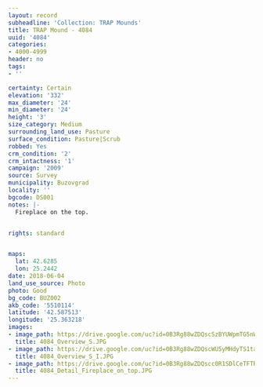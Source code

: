 ```yaml
---
layout: record
subheadline: 'Collection: TRAP Mounds'
title: TRAP Mound - 4084
uuid: '4084'
categories:
- 4000-4999
header: no
tags:
- ''

certainty: Certain
elevation: '332'
max_diameter: '24'
min_diameter: '24'
height: '3'
size_category: Medium
surrounding_land_use: Pasture
surface_condition: Pasture|Scrub
robbed: Yes
crm_condition: '2'
crm_intactness: '1'
campaign: '2009'
source: Survey
municipality: Buzovgrad
locality: ''
bgcode: DS001
notes: |-
  Fireplace on the top.


rights: standard


maps:
  lat: 42.6285
  lon: 25.2442
date: 2018-06-04
land_use_source: Photo
photo: Good
bg_code: BUZ002
akb_code: '5510114'
latitude: '42.587513'
longitude: '25.363218'
images:
- image_path: https://drive.google.com/uc?id=0B3Rg88wZDQscSzBYUWpmTG5nWlE
  title: 4084_Overview_S.JPG
- image_path: https://drive.google.com/uc?id=0B3Rg88wZDQscWU5yMHdyTS1ta1E
  title: 4084_Overview_S_I.JPG
- image_path: https://drive.google.com/uc?id=0B3Rg88wZDQscc0R1SDlCeTFTR0U
  title: 4084_Detail_Fireplace_on_top.JPG
---
```

